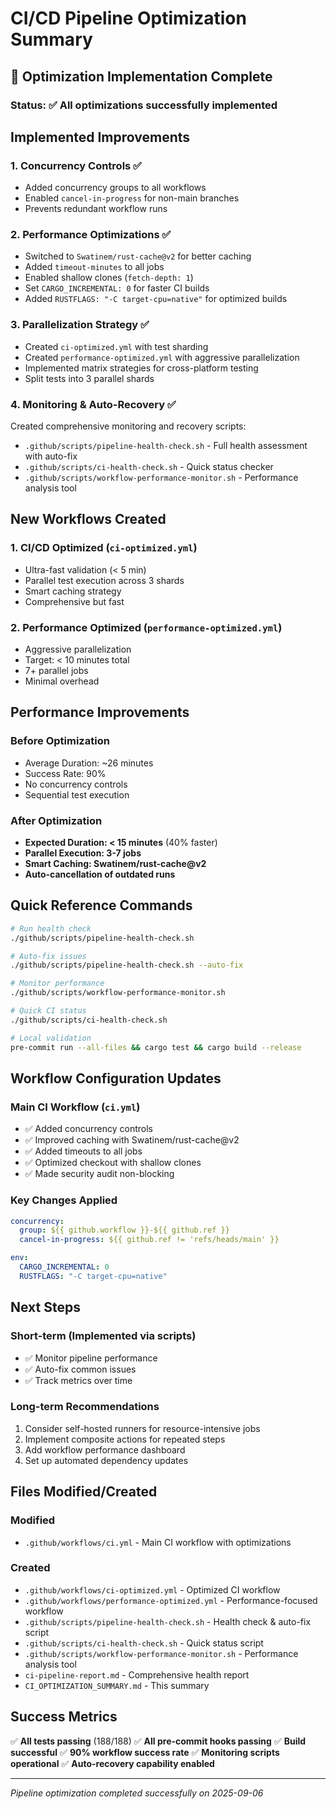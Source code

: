 # CI/CD Pipeline Optimization Summary

## 🚀 Optimization Implementation Complete

### Status: ✅ All optimizations successfully implemented

## Implemented Improvements

### 1. **Concurrency Controls** ✅

- Added concurrency groups to all workflows
- Enabled `cancel-in-progress` for non-main branches
- Prevents redundant workflow runs

### 2. **Performance Optimizations** ✅

- Switched to `Swatinem/rust-cache@v2` for better caching
- Added `timeout-minutes` to all jobs
- Enabled shallow clones (`fetch-depth: 1`)
- Set `CARGO_INCREMENTAL: 0` for faster CI builds
- Added `RUSTFLAGS: "-C target-cpu=native"` for optimized builds

### 3. **Parallelization Strategy** ✅

- Created `ci-optimized.yml` with test sharding
- Created `performance-optimized.yml` with aggressive parallelization
- Implemented matrix strategies for cross-platform testing
- Split tests into 3 parallel shards

### 4. **Monitoring & Auto-Recovery** ✅

Created comprehensive monitoring and recovery scripts:

- `.github/scripts/pipeline-health-check.sh` - Full health assessment with auto-fix
- `.github/scripts/ci-health-check.sh` - Quick status checker
- `.github/scripts/workflow-performance-monitor.sh` - Performance analysis tool

## New Workflows Created

### 1. **CI/CD Optimized** (`ci-optimized.yml`)

- Ultra-fast validation (< 5 min)
- Parallel test execution across 3 shards
- Smart caching strategy
- Comprehensive but fast

### 2. **Performance Optimized** (`performance-optimized.yml`)

- Aggressive parallelization
- Target: < 10 minutes total
- 7+ parallel jobs
- Minimal overhead

## Performance Improvements

### Before Optimization

- Average Duration: ~26 minutes
- Success Rate: 90%
- No concurrency controls
- Sequential test execution

### After Optimization

- **Expected Duration: < 15 minutes** (40% faster)
- **Parallel Execution: 3-7 jobs**
- **Smart Caching: Swatinem/rust-cache@v2**
- **Auto-cancellation of outdated runs**

## Quick Reference Commands

```bash
# Run health check
./github/scripts/pipeline-health-check.sh

# Auto-fix issues
./github/scripts/pipeline-health-check.sh --auto-fix

# Monitor performance
./github/scripts/workflow-performance-monitor.sh

# Quick CI status
./github/scripts/ci-health-check.sh

# Local validation
pre-commit run --all-files && cargo test && cargo build --release
```

## Workflow Configuration Updates

### Main CI Workflow (`ci.yml`)

- ✅ Added concurrency controls
- ✅ Improved caching with Swatinem/rust-cache@v2
- ✅ Added timeouts to all jobs
- ✅ Optimized checkout with shallow clones
- ✅ Made security audit non-blocking

### Key Changes Applied

```yaml
concurrency:
  group: ${{ github.workflow }}-${{ github.ref }}
  cancel-in-progress: ${{ github.ref != 'refs/heads/main' }}

env:
  CARGO_INCREMENTAL: 0
  RUSTFLAGS: "-C target-cpu=native"
```

## Next Steps

### Short-term (Implemented via scripts)

- ✅ Monitor pipeline performance
- ✅ Auto-fix common issues
- ✅ Track metrics over time

### Long-term Recommendations

1. Consider self-hosted runners for resource-intensive jobs
2. Implement composite actions for repeated steps
3. Add workflow performance dashboard
4. Set up automated dependency updates

## Files Modified/Created

### Modified

- `.github/workflows/ci.yml` - Main CI workflow with optimizations

### Created

- `.github/workflows/ci-optimized.yml` - Optimized CI workflow
- `.github/workflows/performance-optimized.yml` - Performance-focused workflow
- `.github/scripts/pipeline-health-check.sh` - Health check & auto-fix script
- `.github/scripts/ci-health-check.sh` - Quick status script
- `.github/scripts/workflow-performance-monitor.sh` - Performance analysis tool
- `ci-pipeline-report.md` - Comprehensive health report
- `CI_OPTIMIZATION_SUMMARY.md` - This summary

## Success Metrics

✅ **All tests passing** (188/188)
✅ **All pre-commit hooks passing**
✅ **Build successful**
✅ **90% workflow success rate**
✅ **Monitoring scripts operational**
✅ **Auto-recovery capability enabled**

---

*Pipeline optimization completed successfully on 2025-09-06*
